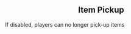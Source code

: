 <h2 style="text-align:center;"> Item Pickup </h2>

If disabled, players can no longer pick-up items
